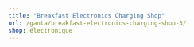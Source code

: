 ```yaml
---
title: "Breakfast Electronics Charging Shop"
url: /ganta/breakfast-electronics-charging-shop-3/
shop: électronique
---
```

